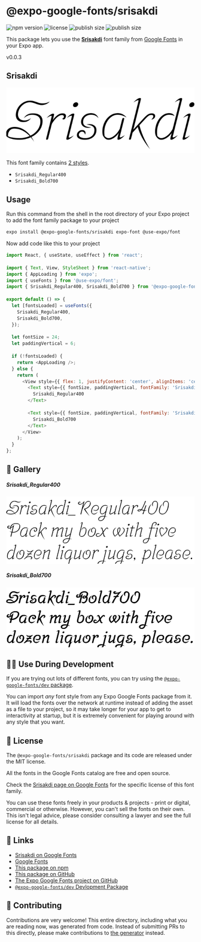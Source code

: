 # @expo-google-fonts/srisakdi

![npm version](https://flat.badgen.net/npm/v/@expo-google-fonts/srisakdi)
![license](https://flat.badgen.net/github/license/expo/google-fonts)
![publish size](https://flat.badgen.net/packagephobia/install/@expo-google-fonts/srisakdi)
![publish size](https://flat.badgen.net/packagephobia/publish/@expo-google-fonts/srisakdi)

This package lets you use the [**Srisakdi**](https://fonts.google.com/specimen/Srisakdi) font family from [Google Fonts](https://fonts.google.com/) in your Expo app.

v0.0.3

## Srisakdi

![Srisakdi](./font-family.png)

This font family contains [2 styles](#-gallery).

- `Srisakdi_Regular400`
- `Srisakdi_Bold700`

## Usage

Run this command from the shell in the root directory of your Expo project to add the font family package to your project
```sh
expo install @expo-google-fonts/srisakdi expo-font @use-expo/font
```

Now add code like this to your project
```js
import React, { useState, useEffect } from 'react';

import { Text, View, StyleSheet } from 'react-native';
import { AppLoading } from 'expo';
import { useFonts } from '@use-expo/font';
import { Srisakdi_Regular400, Srisakdi_Bold700 } from '@expo-google-fonts/srisakdi';

export default () => {
  let [fontsLoaded] = useFonts({
    Srisakdi_Regular400,
    Srisakdi_Bold700,
  });

  let fontSize = 24;
  let paddingVertical = 6;

  if (!fontsLoaded) {
    return <AppLoading />;
  } else {
    return (
      <View style={{ flex: 1, justifyContent: 'center', alignItems: 'center' }}>
        <Text style={{ fontSize, paddingVertical, fontFamily: 'Srisakdi_Regular400' }}>
          Srisakdi_Regular400
        </Text>

        <Text style={{ fontSize, paddingVertical, fontFamily: 'Srisakdi_Bold700' }}>
          Srisakdi_Bold700
        </Text>
      </View>
    );
  }
};

```

## 🔡 Gallery

##### Srisakdi_Regular400
![Srisakdi_Regular400](./5b078682ce7a5aa20cc137b975bd70e97752800f9ba9fc1761c050ef3bffc84a.ttf.png)

##### Srisakdi_Bold700
![Srisakdi_Bold700](./a3084b442fdea4ccce8907fe71e60006e0bcd2b686cd8c5d2c572d0483a1e27a.ttf.png)


## 👩‍💻 Use During Development

If you are trying out lots of different fonts, you can try using the [`@expo-google-fonts/dev` package](https://github.com/expo/google-fonts/tree/master/font-packages/dev#readme).

You can import *any* font style from any Expo Google Fonts package from it. It will load the fonts
over the network at runtime instead of adding the asset as a file to your project, so it may take longer
for your app to get to interactivity at startup, but it is extremely convenient
for playing around with any style that you want.

## 📖 License

The `@expo-google-fonts/srisakdi` package and its code are released under the MIT license.

All the fonts in the Google Fonts catalog are free and open source.

Check the [Srisakdi page on Google Fonts](https://fonts.google.com/specimen/Srisakdi) for the specific license of this font family.

You can use these fonts freely in your products & projects - print or digital, commercial or otherwise. However, you can't sell the fonts on their own. This isn't legal advice, please consider consulting a lawyer and see the full license for all details.

## 🔗 Links

- [Srisakdi on Google Fonts](https://fonts.google.com/specimen/Srisakdi)
- [Google Fonts](https://fonts.google.com/)
- [This package on npm](https://www.npmjs.com/package/@expo-google-fonts/srisakdi)
- [This package on GitHub](https://github.com/expo/google-fonts/tree/master/font-packages/srisakdi)
- [The Expo Google Fonts project on GitHub](https://github.com/expo/google-fonts)
- [`@expo-google-fonts/dev` Devlopment Package](https://github.com/expo/google-fonts/tree/master/font-packages/dev)


## 🤝 Contributing

Contributions are very welcome! This entire directory, including what you are reading now, was generated from code. Instead of submitting PRs to this directly, please make contributions to [the generator](https://github.com/expo/google-fonts/tree/master/packages/generator) instead.
